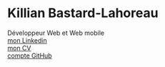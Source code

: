 # Killian Bastard-Lahoreau
 Développeur Web et Web mobile  
[mon Linkedin](www.linkedin.com/in/killianBastardLahoreau)  
[mon CV](CVkillian.pdf)  
[compte GitHub](https://github.com/Killian-bl)